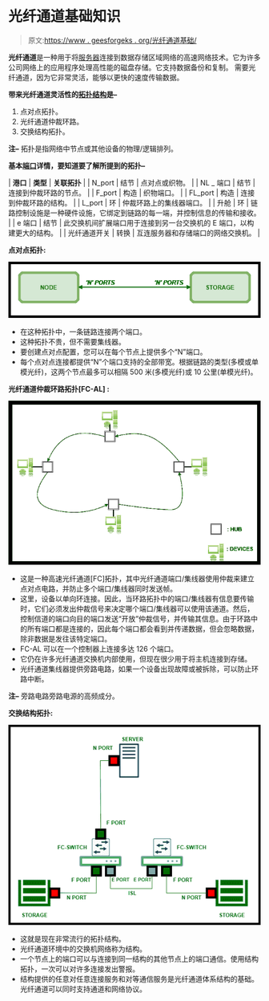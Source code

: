 # 光纤通道基础知识

> 原文:[https://www . geesforgeks . org/光纤通道基础/](https://www.geeksforgeeks.org/fundamentals-of-fibre-channel/)

**光纤通道**是一种用于将[服务器](https://www.geeksforgeeks.org/servers-in-computer-network/)连接到数据存储区域网络的高速网络技术。它为许多公司网络上的应用程序处理高性能的磁盘存储。它支持数据备份和复制。
需要光纤通道，因为它非常灵活，能够以更快的速度传输数据。

**带来光纤通道灵活性的[拓扑结构](https://www.geeksforgeeks.org/types-of-network-topology/)是–**

1.  点对点拓扑。
2.  光纤通道仲裁环路。
3.  交换结构拓扑。

**注–**
拓扑是指网络中节点或其他设备的物理/逻辑排列。

**基本[端口](https://www.geeksforgeeks.org/introduction-of-ports-in-computers/)详情，要知道要了解所提到的拓扑–**

| **港口** | **类型** | **关联拓扑** |
| N_port | 结节 | 点对点或织物。 |
| NL _ 端口 | 结节 | 连接到仲裁环路的节点。 |
| F_port | 构造 | 织物端口。 |
| FL_port | 构造 | 连接到仲裁环路的结构。 |
| L_port | 环 | 仲裁环路上的集线器端口。 |
| 升舱 | 环 | 链路控制设施是一种硬件设施，它绑定到链路的每一端，并控制信息的传输和接收。 |
| e 端口 | 结节 | 此交换机间扩展端口用于连接到另一台交换机的 E 端口，以构建更大的结构。 |
| 光纤通道开关 | 转换 | 互连服务器和存储端口的网络交换机。 |

**点对点拓扑:**

![](img/a59de99d980aa087e914cdb03b45902e.png)

*   在这种拓扑中，一条链路连接两个端口。
*   这种拓扑不贵，但不需要集线器。
*   要创建点对点配置，您可以在每个节点上提供多个“N”端口。
*   每个点对点连接都提供“N”个端口支持的全部带宽。根据链路的类型(多模或单模光纤)，这两个节点最多可以相隔 500 米(多模光纤)或 10 公里(单模光纤)。

**光纤通道仲裁环路拓扑[FC-AL] :**

![](img/11626be994fed7593ccdc6d257ae8773.png)

*   这是一种高速光纤通道[FC]拓扑，其中光纤通道端口/集线器使用仲裁来建立点对点电路，并防止多个端口/集线器同时发送帧。
*   这里，设备以单向环连接。因此，当环路拓扑中的端口/集线器有信息要传输时，它们必须发出仲裁信号来决定哪个端口/集线器可以使用该通道。然后，控制信道的端口向目的端口发送“开放”仲裁信号，并传输其信息。由于环路中的所有端口都是连接的，因此每个端口都会看到并传递数据，但会忽略数据，除非数据是发往该特定端口。
*   FC-AL 可以在一个控制器上连接多达 126 个端口。
*   它仍在许多光纤通道交换机内部使用，但现在很少用于将主机连接到存储。
*   光纤通道集线器提供旁路电路，如果一个设备出现故障或被拆除，可以防止环路中断。

**注–**
旁路电路旁路电源的高频成分。

**交换结构拓扑:**

![](img/b9cded8b644b7b6963ec9e7a2fa07242.png)

*   这就是现在非常流行的拓扑结构。
*   光纤通道环境中的交换机网络称为结构。
*   一个节点上的端口可以与连接到同一结构的其他节点上的端口通信。使用结构拓扑，一次可以对许多连接发出警报。
*   结构提供的任意对任意连接服务和对等通信服务是光纤通道体系结构的基础。光纤通道可以同时支持通道和网络协议。